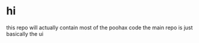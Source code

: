 # hi
this repo will actually contain most of the poohax code
the main repo is just basically the ui

